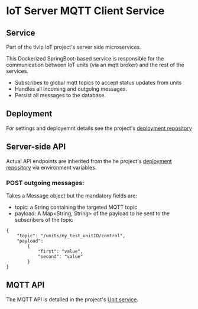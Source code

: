 # IoT Server MQTT Client Service

## Service
Part of the tlvlp IoT project's server side microservices.

This Dockerized SpringBoot-based service is responsible for the communication between 
IoT units (via an mqtt broker) and the rest of the services.
* Subscribes to global mqtt topics to accept status updates from units
* Handles all incoming and outgoing messages.
* Persist all messages to the database.

## Deployment
For settings and deployemnt details see the project's [deployment repository](https://gitlab.com/tlvlp/iot.server.deployment)


## Server-side API
Actual API endpoints are inherited from the he project's [deployment repository](https://gitlab.com/tlvlp/iot.server.deployment) via environment variables.

### POST outgoing messages:

Takes a Message object but the mandatory fields are:
- topic: a String containing the targeted MQTT topic
- payload: A Map<String, String> of the payload to be sent to the subscribers of the topic

```
{
    "topic": "/units/my_test_unitID/control",
    "payload": 
        {
            "first": "value",
            "second": "value"
        }
}
```

## MQTT API

The MQTT API is detailed in the project's [Unit service](https://gitlab.com/tlvlp/iot.server.unit.service).